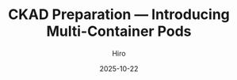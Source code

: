 ---
layout: default
title: "CKAD Preparation — Introducing Multi-Container Pods"
date: 2025-10-22
categories: [ckda, kubernetes]
author: Hiro
image: "https://supaahiro.github.io/schwifty-lab/blog-articles/20251022-ckad/article.webp"
summary: "Deep dive into how Kubernetes runs multi-container Pods — from the controller and scheduler to the runtime chain."
link: "blog-articles/20251022-ckad/article_EN.html"
---